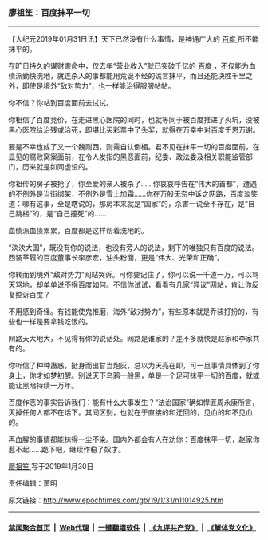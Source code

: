 ### 廖祖笙：百度抹平一切
------------------------

<p>
 【大纪元2019年01月31日讯】天下已然没有什么事情，是神通广大的
 <a href="http://www.epochtimes.com/gb/tag/%E7%99%BE%E5%BA%A6.html">
  百度
 </a>
 所不能抹平的。
</p>
<p>
 在旷日持久的谋财害命中，仅去年“营业收入”就已突破千亿的
 <a href="http://www.epochtimes.com/gb/tag/%E7%99%BE%E5%BA%A6.html">
  百度
 </a>
 ，不仅能为血债派勤快洗地，就连杀人的事都能用荒诞不经的谎言抹平，而且还能决胜千里之外，即使是境外“敌对势力”，也一样能治得服服帖帖。
</p>
<p>
 你不信？你站到百度面前去试试。
</p>
<p>
 你相信了百度竞价，在走进黑心医院的同时，也就等同于被百度推进了火坑，没被黑心医院给治残或治死，即堪比买彩票中了头奖，就得在万幸中对百度千恩万谢。
</p>
<p>
 要是不幸也成了又一个魏则西，则需自认倒楣。君不见在抹平一切的百度面前，在显见的腐败窝案面前，在令人发指的黑恶面前，纪委、政法委及相关职能监管部门，历来就是如同虚设的。
</p>
<p>
 你祖传的房子被抢了，你至爱的亲人被杀了……你哀哀呼告在“伟大的首都”，遭遇的不例外是当街绑架，不例外是雪上加霜……你在万般无奈中诉之网路，百度淡笑道：哪有这事，全是瞎说的，那房本来就是“国家”的，杀害一说全不存在，是“自己跳楼”的，是“自己撞死”的……
</p>
<p>
 血债派血债累累，百度都是这样帮着洗地的。
</p>
<p>
 “泱泱大国”，既没有你的说法，也没有旁人的说法，剩下的唯独只有百度的说法。西装革履的百度董事长李彦宏，油头粉面，更是“伟大、光荣和正确”。
</p>
<p>
 你转而到境外“敌对势力”网站哭诉。可你要记住了，你可以说一千道一万，可以骂天骂地，却单单说不得百度如何。不信你试试，看看有几家“异议”网站，肯让你反复控诉百度？
</p>
<p>
 不用感到奇怪。有钱能使鬼推磨，海外“敌对势力”，有些原本就是乔装打扮的，有些也一样是要拿钱吃饭的。
</p>
<p>
 网路天大地大，不见得有你的说话处。网路是谁家的？差不多就快是赵家和李家共有的。
</p>
<p>
 你听信了种种蛊惑，挺身而出甘当炮灰，总以为天亮在即，可一旦事情具体到了你身上，你才如梦初醒。别说天下乌鸦一般黑，单是一个足可抹平一切的百度，就或能让黑暗持续一万年。
</p>
<p>
 百度作恶的事实告诉我们：能有什么大事发生？“法治国家”确如悍匪周永康所言，灭掉任何人都不在话下。其间区别，也就在于直接的和迂回的，见血的和不见血的。
</p>
<p>
 再血腥的事情都能抹得一尘不染。国内外都会有人在劝你：百度抹平一切，赵家你惹不起……跪下吧，继续作稳了奴才。
</p>
<p>
 <a href="http://www.epochtimes.com/gb/tag/%E5%BB%96%E7%A5%96%E7%AC%99.html">
  廖祖笙
 </a>
 写于2019年1月30日
</p>
<p>
 责任编辑：萧明
</p>

原文链接：http://www.epochtimes.com/gb/19/1/31/n11014925.htm


------------------------
#### [禁闻聚合首页](https://github.com/gfw-breaker/banned-news/blob/master/README.md) &nbsp;|&nbsp; [Web代理](https://github.com/gfw-breaker/open-proxy/blob/master/README.md) &nbsp;|&nbsp; [一键翻墙软件](https://github.com/gfw-breaker/nogfw/blob/master/README.md) &nbsp;|&nbsp; [《九评共产党》](https://github.com/gfw-breaker/9ping.md/blob/master/README.md#九评之一评共产党是什么) &nbsp;|&nbsp; [《解体党文化》](https://github.com/gfw-breaker/jtdwh.md/blob/master/README.md#绪论)